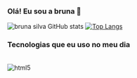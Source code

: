 ### Olá! Eu sou a bruna 👋


![bruna silva GitHub stats](https://github-readme-stats.vercel.app/api?username=bruna0204_icons=true&theme=tokyonight)
[![Top Langs](https://github-readme-stats.vercel.app/api/top-langs/?username=bruna0204_count=8)](https://github.com/anuraghazra/github-readme-stats)

### Tecnologias que eu uso no meu dia

<div style="display: inline_block"></br>

<img align="center" alt="html5" src="https://img.shields.io/badge/Python-3776AB?style=for-the-badge&logo=python&logoColor=white">

</div>
